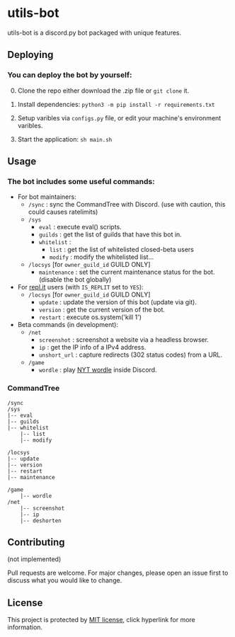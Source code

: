 # utils-bot

utils-bot is a discord.py bot packaged with unique features.

## Deploying

### You can deploy the bot by yourself:
0. Clone the repo either download the .zip file or `git clone` it.

1. Install dependencies: `python3 -m pip install -r requirements.txt`

2. Setup varibles via `configs.py` file, or edit your machine's environment varibles.

3. Start the application: `sh main.sh`


## Usage

### The bot includes some useful commands: 

- For bot maintainers:
  + `/sync` :  sync the CommandTree with Discord. (use with caution, this could causes ratelimits)
  + `/sys` 
    + `eval` : execute eval() scripts.
    + `guilds` : get the list of guilds that have this bot in.
    + `whitelist` :
      + `list` : get the list of whitelisted closed-beta users
      + `modify` : modify the whitelisted list...
  + `/locsys` [for `owner_guild_id` GUILD ONLY]
    + `maintenance` : set the current maintenance status for the bot. (disable the bot globally)
- For [repl.it](https://replit.com) users (with `IS_REPLIT` set to `YES`):
  + `/locsys` [for `owner_guild_id` GUILD ONLY]
    + `update` : update the version of this bot (update via git).
    + `version` : get the current version of the bot.
    + `restart` : execute os.system('kill 1')
- Beta commands (in development):
  + `/net` 
    + `screenshot` : screenshot a website via a headless browser.
    + `ip` : get the IP info of a IPv4 address.
    + `unshort_url` : capture redirects (302 status codes) from a URL.
  + `/game` 
    + `wordle` : play [NYT wordle](https://www.nytimes.com/games/wordle) inside Discord.

### CommandTree
```
/sync
/sys
|-- eval
|-- guilds
|-- whitelist
    |-- list
    |-- modify

/locsys
|-- update
|-- version
|-- restart
|-- maintenance

/game
    |-- wordle
/net
    |-- screenshot
    |-- ip
    |-- deshorten
```

## Contributing

(not implemented)

Pull requests are welcome. For major changes, please open an issue first
to discuss what you would like to change.

## License

This project is protected by [MIT license](https://choosealicense.com/licenses/mit/), click hyperlink for more information.